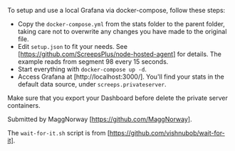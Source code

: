 To setup and use a local Grafana via docker-compose, follow these steps:

- Copy the `docker-compose.yml` from the stats folder to the parent folder, taking care not to overwrite any changes you have made to the original file.
- Edit `setup.json` to fit your needs. See [https://github.com/ScreepsPlus/node-hosted-agent] for details. The example reads from segment 98 every 15 seconds.
- Start everything with `docker-compose up -d`.
- Access Grafana at [http://localhost:3000/]. You'll find your stats in the default data source, under `screeps.privateserver`.

Make sure that you export your Dashboard before delete the private server containers.

Submitted by MaggNorway [https://github.com/MaggNorway].

The `wait-for-it.sh` script is from [https://github.com/vishnubob/wait-for-it].
